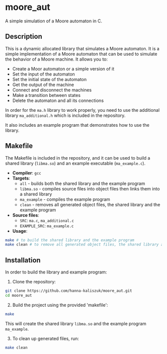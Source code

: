 # moore_aut
A simple simulation of a Moore automaton in C.

## Description
This is a dynamic allocated library that simulates a Moore automaton. It is a simple implementation of a Moore automaton 
that can be used to simulate the behavior of a Moore machine. It allows you to:
* Create a Moor automaton or a simple version of it
* Set the input of the automaton
* Set the initial state of the automaton
* Get the output of the machine
* Connect and disconnect the machines
* Make a transition between states
* Delete the automaton and all its connections

In order for the `ma.h` library to work properly, you need to use the additional library `ma_additional.h` which is 
included in the repository. 

It also includes an example program that demonstrates how to use the library.

## Makefile
The Makefile is included in the repository, and it can be used to build a shared library (`libma.so`) and an example 
executable (`ma_example.c`).

* **Compiler**: `gcc`
* **Targets**:
  - `all`        - builds both the shared library and the example program
  - `libma.so`   - compiles source files into object files then links them into a shared library
  - `ma_example` - compiles the example program
  - `clean`      - removes all generated object files, the shared library and the example program
* **Source files**:
  - `SRC`:         `ma.c`, `ma_additional.c`
  - `EXAMPLE_SRC`: `ma_example.c`
* **Usage**:
```bash
make # to build the shared library and the example program
make clean # to remove all generated object files, the shared library and the example program
```

## Installation
In order to build the library and example program: 
1. Clone the repository:
```bash
git clone https://github.com/hanna-kaliszuk/moore_aut.git
cd moore_aut
```
2. Build the project using the provided 'makefile':
```bash
make
```
This will create the shared library `libma.so` and the example program `ma_example`.

3. To clean up generated files, run:
```bash
make clean
```

